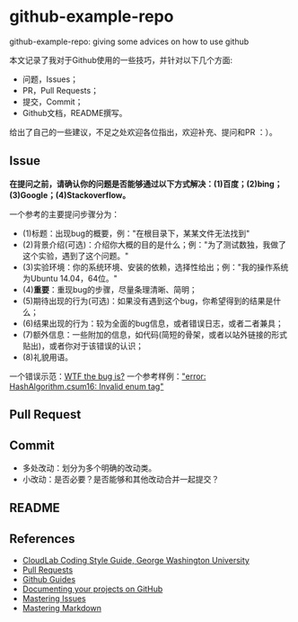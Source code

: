 # github-example-repo

github-example-repo: giving some advices on how to use github

本文记录了我对于Github使用的一些技巧，并针对以下几个方面:

- 问题，Issues；
- PR，Pull Requests；
- 提交，Commit；
- Github文档，README撰写。

给出了自己的一些建议，不足之处欢迎各位指出，欢迎补充、提问和PR ：）。

## Issue 

**在提问之前，请确认你的问题是否能够通过以下方式解决：(1)百度；(2)bing；(3)Google；(4)Stackoverflow。**

一个参考的主要提问步骤分为：

- (1)标题：出现bug的概要，例："在根目录下，某某文件无法找到"
- (2)背景介绍(可选)：介绍你大概的目的是什么；例："为了测试数独，我做了这个实验，遇到了这个问题。"
- (3)实验环境：你的系统环境、安装的依赖，选择性给出；例："我的操作系统为Ubuntu 14.04，64位。"
- (4)**重要**：重现bug的步骤，尽量条理清晰、简明；
- (5)期待出现的行为(可选)：如果没有遇到这个bug，你希望得到的结果是什么；
- (6)结果出现的行为：较为全面的bug信息，或者错误日志，或者二者兼具；
- (7)额外信息：一些附加的信息，如代码(简短的骨架，或者以站外链接的形式贴出)，或者你对于该错误的认识；
- (8)礼貌用语。

一个错误示范：[WTF the bug is?](https://github.com/Wasdns/github-example-repo/issues/1)
一个参考样例：["error: HashAlgorithm.csum16: Invalid enum tag"](https://github.com/Wasdns/github-example-repo/issues/2)

## Pull Request

## Commit

- 多处改动：划分为多个明确的改动类。
- 小改动：是否必要？是否能够和其他改动合并一起提交？

## README

## References

- [CloudLab Coding Style Guide, George Washington University](https://github.com/sdnfv/openNetVM/blob/master/style/styleguide.md#cloudlab-coding-style-guide)
- [Pull Requests](https://developer.github.com/v3/pulls/)
- [Github Guides](https://guides.github.com/)
- [Documenting your projects on GitHub](https://guides.github.com/features/wikis/)
- [Mastering Issues](https://guides.github.com/features/issues/)
- [Mastering Markdown](https://guides.github.com/features/mastering-markdown/)

